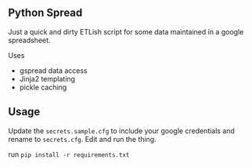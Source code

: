 ## Python Spread


Just a quick and dirty ETLish script for some data maintained in a google spreadsheet. 

Uses  

* gspread data access
* Jinja2 templating
* pickle caching

## Usage

Update the `secrets.sample.cfg` to include your google credentials and rename to `secrets.cfg`. Edit and run the thing.

run `pip install -r requirements.txt`